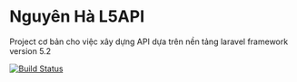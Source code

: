 # Nguyên Hà L5API
Project cơ bản cho việc xây dựng API dựa trên nền tảng laravel framework version 5.2

[![Build Status](https://travis-ci.org/alvintran/l5api.svg?branch=master&style=flat-square)](https://travis-ci.org/alvintran/l5api)
